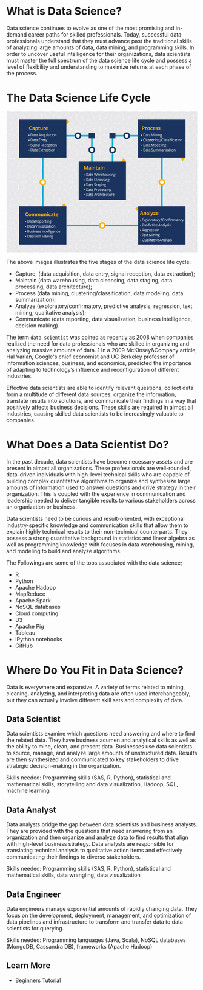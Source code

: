 # What is Data Science?
Data science continues to evolve as one of the most promising and in-demand career paths for skilled professionals. Today, successful data professionals understand that they must advance past the traditional skills of analyzing large amounts of data, data mining, and programming skills. In order to uncover useful intelligence for their organizations, data scientists must master the full spectrum of the data science life cycle and possess a level of flexibility and understanding to maximize returns at each phase of the process.

# The Data Science Life Cycle

![datascience_lifecycle](images/DataScienceLifeCycle.jpg)

The above images illustrates the five stages of the data science life cycle:

* Capture, (data acquisition, data entry, signal reception, data extraction);
* Maintain (data warehousing, data cleansing, data staging, data processing, data architecture);
* Process (data mining, clustering/classification, data modeling, data summarization);
* Analyze (exploratory/confirmatory, predictive analysis, regression, text mining, qualitative analysis);
* Communicate (data reporting, data visualization, business intelligence, decision making).

The term `data scientist` was coined as recently as 2008 when companies realized the need for data professionals who are skilled in organizing and analyzing massive amounts of data. 1 In a 2009 McKinsey&Company article, Hal Varian, Google's chief economist and UC Berkeley professor of information sciences, business, and economics, predicted the importance of adapting to technology’s influence and reconfiguration of different industries.

Effective data scientists are able to identify relevant questions, collect data from a multitude of different data sources, organize the information, translate results into solutions, and communicate their findings in a way that positively affects business decisions. These skills are required in almost all industries, causing skilled data scientists to be increasingly valuable to companies.

# What Does a Data Scientist Do?
In the past decade, data scientists have become necessary assets and are present in almost all organizations. These professionals are well-rounded, data-driven individuals with high-level technical skills who are capable of building complex quantitative algorithms to organize and synthesize large amounts of information used to answer questions and drive strategy in their organization. This is coupled with the experience in communication and leadership needed to deliver tangible results to various stakeholders across an organization or business.

Data scientists need to be curious and result-oriented, with exceptional industry-specific knowledge and communication skills that allow them to explain highly technical results to their non-technical counterparts. They possess a strong quantitative background in statistics and linear algebra as well as programming knowledge with focuses in data warehousing, mining, and modeling to build and analyze algorithms.

The Followings are some of the toos associated with the data science;

* R
* Python
* Apache Hadoop
* MapReduce
* Apache Spark
* NoSQL databases
* Cloud computing
* D3
* Apache Pig
* Tableau
* iPython notebooks
* GitHub

# Where Do You Fit in Data Science?

Data is everywhere and expansive. A variety of terms related to mining, cleaning, analyzing, and interpreting data are often used interchangeably, but they can actually involve different skill sets and complexity of data.

## Data Scientist
Data scientists examine which questions need answering and where to find the related data. They have business acumen and analytical skills as well as the ability to mine, clean, and present data. Businesses use data scientists to source, manage, and analyze large amounts of unstructured data. Results are then synthesized and communicated to key stakeholders to drive strategic decision-making in the organization.

Skills needed: Programming skills (SAS, R, Python), statistical and mathematical skills, storytelling and data visualization, Hadoop, SQL, machine learning

## Data Analyst
Data analysts bridge the gap between data scientists and business analysts. They are provided with the questions that need answering from an organization and then organize and analyze data to find results that align with high-level business strategy. Data analysts are responsible for translating technical analysis to qualitative action items and effectively communicating their findings to diverse stakeholders.

Skills needed: Programming skills (SAS, R, Python), statistical and mathematical skills, data wrangling, data visualization

## Data Engineer
Data engineers manage exponential amounts of rapidly changing data. They focus on the development, deployment, management, and optimization of data pipelines and infrastructure to transform and transfer data to data scientists for querying.

Skills needed: Programming languages (Java, Scala), NoSQL databases (MongoDB, Cassandra DB), frameworks (Apache Hadoop)

## Learn More
* [Beginners Tutorial](https://intellipaat.com/blog/what-is-data-science/)
